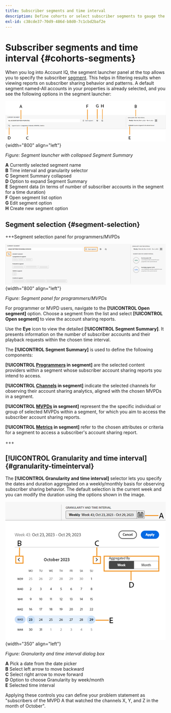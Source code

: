 ```yaml
---
title: Subscriber segments and time interval
description: Define cohorts or select subscriber segments to gauge the account sharing possibilities and patterns of your channel viewers to use graphical tools and reports in Account IQ.
exl-id: c38cde37-70d9-486d-b8d0-7c1cbd2baf2e
---
```


# Subscriber segments and time interval {#cohorts-segments}

When you log into Account IQ, the segment launcher panel at the top allows you to specify the subscriber [segment](product-concepts.md#uicontrol-segment-segmet-def). This helps in filtering results when viewing reports on subscriber sharing behavior and patterns. A default segment named-All accounts in your properties is already selected, and you see the following options in the segment launcher:

![](assets/new-segment-selector-collapsed.png){width="800" align="left"}

 *Figure: Segment launcher with collapsed Segment Summary*
 
**A** Currently selected segment name<br/>
**B** Time interval and granularity selector<br/>
**C** Segment Summary collapsed<br/>
**D** Option to expand Segment Summary<br/>
**E** Segment data (in terms of number of subscriber accounts in the segment for a time duration)<br/>
**F** Open segment list option<br/>
**G** Edit segment option<br/>
**H** Create new segment option<br/>

## Segment selection {#segment-selection}

+++Segment selection panel for programmers/MVPDs

![](assets/segment-panel-programmers-mvpd.png){width="800" align="left"}

*Figure: Segment panel for programmers/MVPDs*

For programmer or MVPD users, navigate to the **[!UICONTROL Open segment]** option. Choose a segment from the list and select **[!UICONTROL Open segment]** to view the account sharing reports.

Use the **Eye** icon to view the detailed **[!UICONTROL Segment Summary]**. It presents information on the number of subscriber accounts and their playback requests within the chosen time interval.

The **[!UICONTROL Segment Summary]** is used to define the following components:

**[!UICONTROL [Programmers](product-concepts.md#uicontrol-programmer-programmer-def) in segment]**  are the selected content providers within a segment whose subscriber account sharing reports you intend to access.

**[!UICONTROL [Channels](product-concepts.md#uicontrol-channel-channel-def) in segment]** indicate the selected channels for observing their account sharing analytics, aligned with the chosen MVPDs in a segment.

**[!UICONTROL [MVPDs](product-concepts.md#uicontrol-mvpd-mvpd-def) in segment]** represent the the specific individual or group of selected MVPDs within a segment, for which you aim to access the subscriber account sharing reports.

**[!UICONTROL [Metrics](product-concepts.md#uicontrol-metric-metric) in segment]** refer to the chosen attributes or criteria for a segment to access a subscriber's account sharing report.

+++

## [!UICONTROL Granularity and time interval] {#granularity-timeinterval}

  The **[!UICONTROL Granularity and time interval]** selector lets you specify the dates and duration aggregated on a weekly/monthly basis for observing subscriber sharing behavior. The default selection is the current week and you can modify the duration using the options shown in the image.

  ![[!UICONTROL Granularity and timeinterval]](assets/granularity-timeinterval-weekwise.png){width="350" align="left"}

  *Figure: Granularity and time interval dialog box*

**A** Pick a date from the date picker<br/>
**B** Select left arrow to move backward<br/>
**C** Select right arrow to move forward<br/>
**D** Option to choose Granularity by week/month<br/>
**E** Selected time interval<br/>

Applying these controls you can define your problem statement as "subscribers of the MVPD A that watched the channels X, Y, and Z in the month of October".

